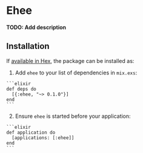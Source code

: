 # Ehee

**TODO: Add description**

## Installation

If [available in Hex](https://hex.pm/docs/publish), the package can be installed as:

  1. Add `ehee` to your list of dependencies in `mix.exs`:

    ```elixir
    def deps do
      [{:ehee, "~> 0.1.0"}]
    end
    ```

  2. Ensure `ehee` is started before your application:

    ```elixir
    def application do
      [applications: [:ehee]]
    end
    ```

